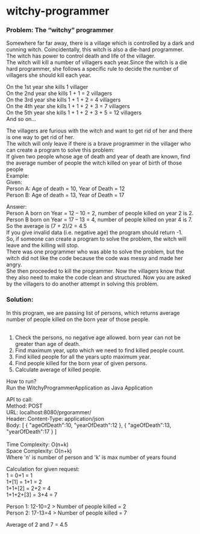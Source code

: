 # witchy-programmer
### Problem: The “witchy” programmer

Somewhere far far away, there is a village which is controlled by a dark and cunning witch. Coincidentally, this witch is also a die-hard programmer.<br />
The witch has power to control death and life of the villager.<br />
The witch will kill a number of villagers each year.Since the witch is a die hard programmer, she follows a specific rule to decide the number of villagers she should kill each year.<br />

On the 1st year she kills 1 villager<br />
On the 2nd year she kills 1 + 1 = 2 villagers<br />
On the 3rd year she kills 1 + 1 + 2 = 4 villagers<br />
On the 4th year she kills 1 + 1 + 2 + 3 = 7 villagers<br />
On the 5th year she kills 1 + 1 + 2 + 3 + 5 = 12 villagers<br />
And so on…<br />


The villagers are furious with the witch and want to get rid of her and there is one way to get rid of her.<br />
The witch will only leave if there is a brave programmer in the villager who can create a program to solve this problem:<br />
If given two people whose age of death and year of death are known, find the average number of people the witch killed on year of birth of those people<br />
Example:<br />
Given:<br />
Person A: Age of death = 10, Year of Death = 12<br />
Person B: Age of death = 13, Year of Death = 17<br />

Answer:<br />
Person A born on Year = 12 – 10 = 2, number of people killed on year 2 is 2.<br />
Person B born on Year = 17 – 13 = 4, number of people killed on year 4 is 7.<br />
So the average is (7 + 2)/2 = 4.5<br />
If you give invalid data (i.e. negative age) the program should return -1.<br />
So, if someone can create a program to solve the problem, the witch will leave and the killing will stop.<br />
There was one programmer who was able to solve the problem, but the witch did not like the code because the code was messy and made her angry.<br />
She then proceeded to kill the programmer. Now the villagers know that they also need to make the code clean and structured. Now you are asked by the villagers to do another attempt in solving this problem.<br />

### Solution:
In this program, we are passing list of persons, which returns average number of people killed on the born year of those people.<br /><br />
1) Check the persons, no negative age allowed. born year can not be greater than age of death.<br />
2) Find maximum year, upto which we need to find killed people count.<br />
3) Find killed people for all the years upto maximum year.<br />
4) Find people killed for the born year of given persons.<br />
5) Calculate average of killed people.<br />

How to run?<br />
Run the WitchyProgrammerApplication as Java Application<br />

API to call:<br />
	Method: POST<br />
	URL: localhost:8080/prgorammer/<br />
	Header: Content-Type: application/json<br />
	Body:
		[
			{
				"ageOfDeath":10,
				"yearOfDeath":12
			},
			{
				"ageOfDeath":13,
				"yearOfDeath":17
			}
		]<br /><br />
Time Complexity: O(n+k)<br />
Space Complexity: O(n+k)<br />
Where 'n' is number of person and 'k' is max number of years found<br />

Calculation for given request:<br />
1 = 0+1 = 1<br />
1+[1] = 1+1 = 2<br />
1+1+[2] = 2+2 =  4<br />
1+1+2+[3] = 3+4 = 7<br />

Person 1: 12-10=2 > Number of people killed = 2<br />
Person 2: 17-13=4 > Number of people killed = 7<br />

Average of 2 and 7 = 4.5<br />